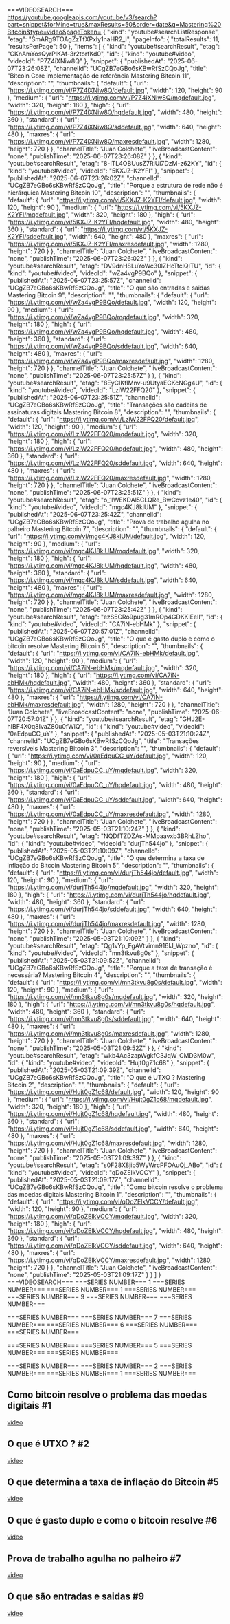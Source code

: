===VIDEOSEARCH===
https://youtube.googleapis.com/youtube/v3/search?part=snippet&forMine=true&maxResults=50&order=date&q=Mastering%20Bitcoin&type=video&pageToken=
{ "kind": "youtube#searchListResponse", "etag": "SmARg9TOAgZzTfXPxly1naHR2_I", "pageInfo": { "totalResults": 11, "resultsPerPage": 50 }, "items": [ { "kind": "youtube#searchResult", "etag": "CKnAmYosQyrPlKAf-3r2torfKd0", "id": { "kind": "youtube#video", "videoId": "P7Z4iXNiw8Q" }, "snippet": { "publishedAt": "2025-06-07T23:26:08Z", "channelId": "UCgZB7eGBo6sKBwRfSzCQoJg", "title": "Bitcoin Core implementação de referência Mastering Bitcoin 11", "description": "", "thumbnails": { "default": { "url": "https://i.ytimg.com/vi/P7Z4iXNiw8Q/default.jpg", "width": 120, "height": 90 }, "medium": { "url": "https://i.ytimg.com/vi/P7Z4iXNiw8Q/mqdefault.jpg", "width": 320, "height": 180 }, "high": { "url": "https://i.ytimg.com/vi/P7Z4iXNiw8Q/hqdefault.jpg", "width": 480, "height": 360 }, "standard": { "url": "https://i.ytimg.com/vi/P7Z4iXNiw8Q/sddefault.jpg", "width": 640, "height": 480 }, "maxres": { "url": "https://i.ytimg.com/vi/P7Z4iXNiw8Q/maxresdefault.jpg", "width": 1280, "height": 720 } }, "channelTitle": "Juan Colchete", "liveBroadcastContent": "none", "publishTime": "2025-06-07T23:26:08Z" } }, { "kind": "youtube#searchResult", "etag": "8-lTL4OBUusZ7RiUi7DzM-z62KY", "id": { "kind": "youtube#video", "videoId": "5KXJZ-K2YFI" }, "snippet": { "publishedAt": "2025-06-07T23:26:02Z", "channelId": "UCgZB7eGBo6sKBwRfSzCQoJg", "title": "Porque a estrutura de rede não é hierárquica Mastering Bitcoin 10", "description": "", "thumbnails": { "default": { "url": "https://i.ytimg.com/vi/5KXJZ-K2YFI/default.jpg", "width": 120, "height": 90 }, "medium": { "url": "https://i.ytimg.com/vi/5KXJZ-K2YFI/mqdefault.jpg", "width": 320, "height": 180 }, "high": { "url": "https://i.ytimg.com/vi/5KXJZ-K2YFI/hqdefault.jpg", "width": 480, "height": 360 }, "standard": { "url": "https://i.ytimg.com/vi/5KXJZ-K2YFI/sddefault.jpg", "width": 640, "height": 480 }, "maxres": { "url": "https://i.ytimg.com/vi/5KXJZ-K2YFI/maxresdefault.jpg", "width": 1280, "height": 720 } }, "channelTitle": "Juan Colchete", "liveBroadcastContent": "none", "publishTime": "2025-06-07T23:26:02Z" } }, { "kind": "youtube#searchResult", "etag": "DV9dnH8LuYoWc30lZHcTtclQITU", "id": { "kind": "youtube#video", "videoId": "wZa4vgP9BQo" }, "snippet": { "publishedAt": "2025-06-07T23:25:57Z", "channelId": "UCgZB7eGBo6sKBwRfSzCQoJg", "title": "O que são entradas e saidas Mastering Bitcoin 9", "description": "", "thumbnails": { "default": { "url": "https://i.ytimg.com/vi/wZa4vgP9BQo/default.jpg", "width": 120, "height": 90 }, "medium": { "url": "https://i.ytimg.com/vi/wZa4vgP9BQo/mqdefault.jpg", "width": 320, "height": 180 }, "high": { "url": "https://i.ytimg.com/vi/wZa4vgP9BQo/hqdefault.jpg", "width": 480, "height": 360 }, "standard": { "url": "https://i.ytimg.com/vi/wZa4vgP9BQo/sddefault.jpg", "width": 640, "height": 480 }, "maxres": { "url": "https://i.ytimg.com/vi/wZa4vgP9BQo/maxresdefault.jpg", "width": 1280, "height": 720 } }, "channelTitle": "Juan Colchete", "liveBroadcastContent": "none", "publishTime": "2025-06-07T23:25:57Z" } }, { "kind": "youtube#searchResult", "etag": "8EyCIKflMnv-u9UtyaECKcNGg4U", "id": { "kind": "youtube#video", "videoId": "LziW22FFQ20" }, "snippet": { "publishedAt": "2025-06-07T23:25:51Z", "channelId": "UCgZB7eGBo6sKBwRfSzCQoJg", "title": "Transações são cadeias de assinaturas digitais Mastering Bitcoin 8", "description": "", "thumbnails": { "default": { "url": "https://i.ytimg.com/vi/LziW22FFQ20/default.jpg", "width": 120, "height": 90 }, "medium": { "url": "https://i.ytimg.com/vi/LziW22FFQ20/mqdefault.jpg", "width": 320, "height": 180 }, "high": { "url": "https://i.ytimg.com/vi/LziW22FFQ20/hqdefault.jpg", "width": 480, "height": 360 }, "standard": { "url": "https://i.ytimg.com/vi/LziW22FFQ20/sddefault.jpg", "width": 640, "height": 480 }, "maxres": { "url": "https://i.ytimg.com/vi/LziW22FFQ20/maxresdefault.jpg", "width": 1280, "height": 720 } }, "channelTitle": "Juan Colchete", "liveBroadcastContent": "none", "publishTime": "2025-06-07T23:25:51Z" } }, { "kind": "youtube#searchResult", "etag": "o_1lWEKDAl5CLQRe_BwCovz1e40", "id": { "kind": "youtube#video", "videoId": "mgc4KJ8klUM" }, "snippet": { "publishedAt": "2025-06-07T23:25:42Z", "channelId": "UCgZB7eGBo6sKBwRfSzCQoJg", "title": "Prova de trabalho agulha no palheiro Mastering Bitcoin 7", "description": "", "thumbnails": { "default": { "url": "https://i.ytimg.com/vi/mgc4KJ8klUM/default.jpg", "width": 120, "height": 90 }, "medium": { "url": "https://i.ytimg.com/vi/mgc4KJ8klUM/mqdefault.jpg", "width": 320, "height": 180 }, "high": { "url": "https://i.ytimg.com/vi/mgc4KJ8klUM/hqdefault.jpg", "width": 480, "height": 360 }, "standard": { "url": "https://i.ytimg.com/vi/mgc4KJ8klUM/sddefault.jpg", "width": 640, "height": 480 }, "maxres": { "url": "https://i.ytimg.com/vi/mgc4KJ8klUM/maxresdefault.jpg", "width": 1280, "height": 720 } }, "channelTitle": "Juan Colchete", "liveBroadcastContent": "none", "publishTime": "2025-06-07T23:25:42Z" } }, { "kind": "youtube#searchResult", "etag": "ezS5CRo9pug31mROp4GDKKlEeII", "id": { "kind": "youtube#video", "videoId": "CA7iN-ebHMk" }, "snippet": { "publishedAt": "2025-06-07T20:57:01Z", "channelId": "UCgZB7eGBo6sKBwRfSzCQoJg", "title": "O que é gasto duplo e como o bitcoin resolve Mastering Bitcoin 6", "description": "", "thumbnails": { "default": { "url": "https://i.ytimg.com/vi/CA7iN-ebHMk/default.jpg", "width": 120, "height": 90 }, "medium": { "url": "https://i.ytimg.com/vi/CA7iN-ebHMk/mqdefault.jpg", "width": 320, "height": 180 }, "high": { "url": "https://i.ytimg.com/vi/CA7iN-ebHMk/hqdefault.jpg", "width": 480, "height": 360 }, "standard": { "url": "https://i.ytimg.com/vi/CA7iN-ebHMk/sddefault.jpg", "width": 640, "height": 480 }, "maxres": { "url": "https://i.ytimg.com/vi/CA7iN-ebHMk/maxresdefault.jpg", "width": 1280, "height": 720 } }, "channelTitle": "Juan Colchete", "liveBroadcastContent": "none", "publishTime": "2025-06-07T20:57:01Z" } }, { "kind": "youtube#searchResult", "etag": "GHJ2E-hIBF4X0q8IvaZ80u0fWlQ", "id": { "kind": "youtube#video", "videoId": "0aEdpuCC_uY" }, "snippet": { "publishedAt": "2025-05-03T21:10:24Z", "channelId": "UCgZB7eGBo6sKBwRfSzCQoJg", "title": "Transações reversíveis Mastering Bitcoin 3", "description": "", "thumbnails": { "default": { "url": "https://i.ytimg.com/vi/0aEdpuCC_uY/default.jpg", "width": 120, "height": 90 }, "medium": { "url": "https://i.ytimg.com/vi/0aEdpuCC_uY/mqdefault.jpg", "width": 320, "height": 180 }, "high": { "url": "https://i.ytimg.com/vi/0aEdpuCC_uY/hqdefault.jpg", "width": 480, "height": 360 }, "standard": { "url": "https://i.ytimg.com/vi/0aEdpuCC_uY/sddefault.jpg", "width": 640, "height": 480 }, "maxres": { "url": "https://i.ytimg.com/vi/0aEdpuCC_uY/maxresdefault.jpg", "width": 1280, "height": 720 } }, "channelTitle": "Juan Colchete", "liveBroadcastContent": "none", "publishTime": "2025-05-03T21:10:24Z" } }, { "kind": "youtube#searchResult", "etag": "NQDfTZDZAs-MMpaavxb3BRhLZho", "id": { "kind": "youtube#video", "videoId": "durjTh544jo" }, "snippet": { "publishedAt": "2025-05-03T21:10:09Z", "channelId": "UCgZB7eGBo6sKBwRfSzCQoJg", "title": "O que determina a taxa de inflação do Bitcoin Mastering Bitcoin 5", "description": "", "thumbnails": { "default": { "url": "https://i.ytimg.com/vi/durjTh544jo/default.jpg", "width": 120, "height": 90 }, "medium": { "url": "https://i.ytimg.com/vi/durjTh544jo/mqdefault.jpg", "width": 320, "height": 180 }, "high": { "url": "https://i.ytimg.com/vi/durjTh544jo/hqdefault.jpg", "width": 480, "height": 360 }, "standard": { "url": "https://i.ytimg.com/vi/durjTh544jo/sddefault.jpg", "width": 640, "height": 480 }, "maxres": { "url": "https://i.ytimg.com/vi/durjTh544jo/maxresdefault.jpg", "width": 1280, "height": 720 } }, "channelTitle": "Juan Colchete", "liveBroadcastContent": "none", "publishTime": "2025-05-03T21:10:09Z" } }, { "kind": "youtube#searchResult", "etag": "Qg1vYp_FgAVtvimn916lJ_Wpzno", "id": { "kind": "youtube#video", "videoId": "mn3tkvu8g0s" }, "snippet": { "publishedAt": "2025-05-03T21:09:52Z", "channelId": "UCgZB7eGBo6sKBwRfSzCQoJg", "title": "Porque a taxa de transação é necessária? Mastering Bitcoin 4", "description": "", "thumbnails": { "default": { "url": "https://i.ytimg.com/vi/mn3tkvu8g0s/default.jpg", "width": 120, "height": 90 }, "medium": { "url": "https://i.ytimg.com/vi/mn3tkvu8g0s/mqdefault.jpg", "width": 320, "height": 180 }, "high": { "url": "https://i.ytimg.com/vi/mn3tkvu8g0s/hqdefault.jpg", "width": 480, "height": 360 }, "standard": { "url": "https://i.ytimg.com/vi/mn3tkvu8g0s/sddefault.jpg", "width": 640, "height": 480 }, "maxres": { "url": "https://i.ytimg.com/vi/mn3tkvu8g0s/maxresdefault.jpg", "width": 1280, "height": 720 } }, "channelTitle": "Juan Colchete", "liveBroadcastContent": "none", "publishTime": "2025-05-03T21:09:52Z" } }, { "kind": "youtube#searchResult", "etag": "wkb4Ac3zapWgkfC3JqW_CMD3M0w", "id": { "kind": "youtube#video", "videoId": "Hujt0gZ1c68" }, "snippet": { "publishedAt": "2025-05-03T21:09:39Z", "channelId": "UCgZB7eGBo6sKBwRfSzCQoJg", "title": "O que é UTXO ? Mastering Bitcoin 2", "description": "", "thumbnails": { "default": { "url": "https://i.ytimg.com/vi/Hujt0gZ1c68/default.jpg", "width": 120, "height": 90 }, "medium": { "url": "https://i.ytimg.com/vi/Hujt0gZ1c68/mqdefault.jpg", "width": 320, "height": 180 }, "high": { "url": "https://i.ytimg.com/vi/Hujt0gZ1c68/hqdefault.jpg", "width": 480, "height": 360 }, "standard": { "url": "https://i.ytimg.com/vi/Hujt0gZ1c68/sddefault.jpg", "width": 640, "height": 480 }, "maxres": { "url": "https://i.ytimg.com/vi/Hujt0gZ1c68/maxresdefault.jpg", "width": 1280, "height": 720 } }, "channelTitle": "Juan Colchete", "liveBroadcastContent": "none", "publishTime": "2025-05-03T21:09:39Z" } }, { "kind": "youtube#searchResult", "etag": "s0F28X8jib5WyWrcPFOAuQj_ABo", "id": { "kind": "youtube#video", "videoId": "qDoZElkVCCY" }, "snippet": { "publishedAt": "2025-05-03T21:09:17Z", "channelId": "UCgZB7eGBo6sKBwRfSzCQoJg", "title": "Como bitcoin resolve o problema das moedas digitais Mastering Bitcoin 1", "description": "", "thumbnails": { "default": { "url": "https://i.ytimg.com/vi/qDoZElkVCCY/default.jpg", "width": 120, "height": 90 }, "medium": { "url": "https://i.ytimg.com/vi/qDoZElkVCCY/mqdefault.jpg", "width": 320, "height": 180 }, "high": { "url": "https://i.ytimg.com/vi/qDoZElkVCCY/hqdefault.jpg", "width": 480, "height": 360 }, "standard": { "url": "https://i.ytimg.com/vi/qDoZElkVCCY/sddefault.jpg", "width": 640, "height": 480 }, "maxres": { "url": "https://i.ytimg.com/vi/qDoZElkVCCY/maxresdefault.jpg", "width": 1280, "height": 720 } }, "channelTitle": "Juan Colchete", "liveBroadcastContent": "none", "publishTime": "2025-05-03T21:09:17Z" } } ] }
===VIDEOSEARCH===
===SERIES NUMBER===
1
===SERIES NUMBER===
===SERIES NUMBER===
1
===SERIES NUMBER===
===SERIES NUMBER===
9
===SERIES NUMBER===
===SERIES NUMBER===

===SERIES NUMBER===
===SERIES NUMBER===
7
===SERIES NUMBER===
===SERIES NUMBER===
6
===SERIES NUMBER===
===SERIES NUMBER===

===SERIES NUMBER===
===SERIES NUMBER===
5
===SERIES NUMBER===
===SERIES NUMBER===

===SERIES NUMBER===
===SERIES NUMBER===
2
===SERIES NUMBER===
===SERIES NUMBER===
1
===SERIES NUMBER===
## Como bitcoin resolve o problema das moedas digitais #1
[video](https://youtu.be/qDoZElkVCCY)
## O que é UTXO ? #2
[video](https://youtu.be/Hujt0gZ1c68)




## O que determina a taxa de inflação do Bitcoin #5
[video](https://youtu.be/durjTh544jo)
## O que é gasto duplo e como o bitcoin resolve #6
[video](https://youtu.be/CA7iN-ebHMk)
## Prova de trabalho agulha no palheiro #7
[video](https://youtu.be/mgc4KJ8klUM)


## O que são entradas e saidas #9
[video](https://youtu.be/wZa4vgP9BQo)
